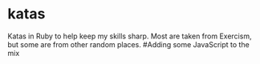 # katas
Katas in Ruby to help keep my skills sharp. Most are taken from Exercism, but some are from other random places.
#Adding some JavaScript to the mix
